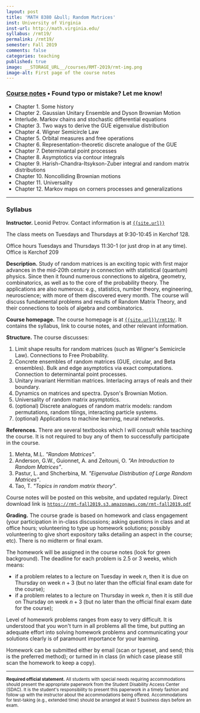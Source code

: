 ```yaml
---
layout: post
title: 'MATH 8380 &bull; Random Matrices'
inst: University of Virginia
inst-url: http://math.virginia.edu/
syllabus: /rmt19/
permalink: /rmt19/
semester: Fall 2019
comments: false
categories: teaching
published: true
image: __STORAGE_URL__/courses/RMT-2019/rmt-img.png
image-alt: First page of the course notes
---
```


### [Course notes](https://rmt-fall2019.s3.amazonaws.com/rmt-fall2019.pdf) &bull; Found typo or mistake? Let me know!

<div><object data="https://rmt-fall2019.s3.amazonaws.com/up.txt" style="height:30px"></object></div>

- Chapter 1. Some history
- Chapter 2. Gaussian Unitary Ensemble and Dyson Brownian Motion
- Interlude. Markov chains and stochastic differential equations
- Chapter 3. Two ways to derive the GUE eigenvalue distribution
- Chapter 4. Wigner Semicircle Law
- Chapter 5. Orbital measures and free operations
- Chapter 6. Representation-theoretic discrete analogue of the GUE
- Chapter 7. Determinantal point processes
- Chapter 8. Asymptotics via contour integrals
- Chapter 9. Harish-Chandra-Itsykson-Zuber integral and random matrix distributions
- Chapter 10. Noncolliding Brownian motions
- Chapter 11. Universality
- Chapter 12. Markov maps on corners processes and generalizations

<!--more-->

---

### Syllabus

**Instructor.** Leonid Petrov. Contact information is at [`{{site.url}}`]({{site.url}})

The class meets on Tuesdays and Thursdays at 9:30-10:45 in Kerchof 128.

Office hours Tuesdays and Thursdays 11:30-1 (or just drop in at any time). Office is Kerchof 209

**Description.** Study of random matrices is an exciting topic with first major advances in the mid-20th century in connection with statistical (quantum) physics. Since then it found numerous connections to algebra, geometry, combinatorics, as well as to the core of the probability theory. The applications are also numerous: e.g., statistics, number theory, engineering, neuroscience; with more of them discovered every month. The course will discuss fundamental problems and results of Random Matrix Theory, and their connections to tools of algebra and combinatorics.

**Course homepage.** The course homepage is at [`{{site.url}}/rmt19/`]({{site.url}}/rmt19/). It contains
the syllabus, link to course notes, and other relevant information.

**Structure.** The course discusses:

1. Limit shape results for random matrices (such as Wigner's Semicircle Law). Connections to Free Probability.
2. Concrete ensembles of random matrices (GUE, circular, and Beta ensembles). Bulk and edge asymptotics via exact computations. Connection to determinantal point processes.
2. Unitary invariant Hermitian matrices. Interlacing arrays of reals
	 and their boundary.
3. Dynamics on matrices and spectra. Dyson's Brownian Motion. 
4. Universality of random matrix asymptotics.
5. (optional) Discrete analogues of random matrix models: random permutations, random tilings, interacting particle systems.
6. (optional) Applications to machine learning, neural networks. 

**References.** There are several textbooks which I will consult while teaching the course. It is not required to buy any of them to successfully participate in the course.

1. Mehta, M.L. *"Random Matrices"*.
2. Anderson, G.W., Guionnet, A. and Zeitouni, O. *"An Introduction to Random Matrices"*.
3. Pastur, L. and Shcherbina, M. *"Eigenvalue Distribution of Large Random Matrices"*.
4. Tao, T. *"Topics in random matrix theory"*.

Course notes will be posted on this website, and updated regularly. 
Direct download link is [`https://rmt-fall2019.s3.amazonaws.com/rmt-fall2019.pdf`](https://rmt-fall2019.s3.amazonaws.com/rmt-fall2019.pdf)

**Grading.** 
The course grade is based on homework and class engagement 
(your participation in in-class discussions; asking questions in class
and at office hours;
volunteering to type up homework solutions; 
possibly volunteering to give short expository talks detailing 
an aspect in the course; etc).
There is no midterm or final exam.

The homework will be assigned in the course notes (look for
green background). The deadline for each problem is 2.5 or 3 weeks,
which means:
- if a problem relates to a lecture on Tuesday in week $n$, then it is
		due on Thursday on week $n+3$ (but no later than the official
		final exam
		date for the course);
- if a problem relates to a lecture on Thursday in week $n$, then it is still
		due on Thursday on week $n+3$ (but no later than the official
		final exam
		date for the course);

Level of homework problems ranges from easy to very difficult.
It is understood that you won't turn in all problems all the time,
but
putting an adequate effort into solving homework
problems and 
communicating your solutions clearly is 
of paramount importance for your learning. 

Homework can be submitted either by email (scan or typeset, and send; this is the
preferred method); or turned in in class (in which case please still
scan the homework to keep a copy).


-----

<sub>**Required official statement.** All students with special needs requiring accommodations should present the appropriate paperwork from the Student Disability Access Center (SDAC). It is the student's responsibility to present this paperwork in a timely fashion and follow up with the instructor about the accommodations being offered. Accommodations for test-taking (e.g., extended time) should be arranged at least 5 business days before an exam.</sub>
